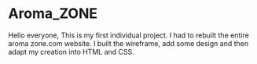 # Aroma_ZONE
Hello everyone, This is my first individual project. I had to rebuilt the entire aroma zone.com website.
I built the wireframe, add some design and then adapt my creation into HTML and CSS. 
